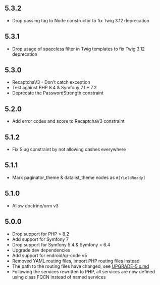 5.3.2
-----

* Drop passing tag to Node constructor to fix Twig 3.12 deprecation

5.3.1
-----

* Drop usage of spaceless filter in Twig templates to fix Twig 3.12 deprecation

5.3.0
-----

* RecaptchaV3 - Don't catch exception
* Test against PHP 8.4 & Symfony 7.1 + 7.2
* Deprecate the PasswordStrength constraint

5.2.0
-----

* Add error codes and score to RecaptchaV3 constraint

5.1.2
-----

* Fix Slug constraint by not allowing dashes everywhere

5.1.1
-----

* Mark paginator_theme & datalist_theme nodes as `#[YieldReady]`

5.1.0
-----

* Allow doctrine/orm v3

5.0.0
-----

* Drop support for PHP < 8.2
* Add support for Symfony 7
* Drop support for Symfony 5.4 & Symfony < 6.4
* Upgrade dev dependencies
* Add support for endroid/qr-code v5
* Removed YAML routing files, import PHP routing files instead
* The path to the routing files have changed, see [UPGRADE-5.x.md](UPGRADE-5.x.md)
* Following the services rewritten to PHP, all services are now defined using class FQCN instead of named services

